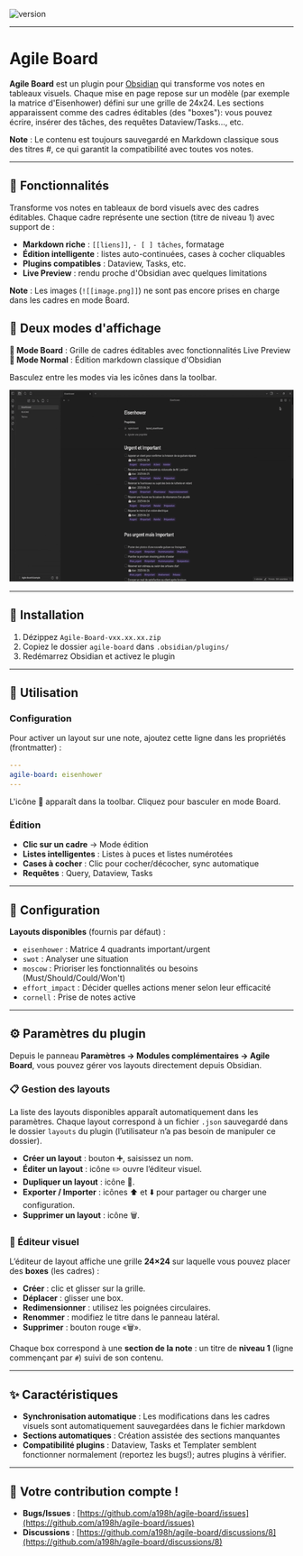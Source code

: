 ![version](https://img.shields.io/badge/version-0.7.0-blue)

***
# Agile Board

**Agile Board** est un plugin pour [Obsidian](https://obsidian.md) qui transforme vos notes en tableaux visuels.
Chaque mise en page repose sur un modèle (par exemple la matrice d'Eisenhower) défini sur une grille de 24x24. Les sections apparaissent comme des cadres éditables (des "boxes"): vous pouvez écrire, insérer des tâches, des requêtes Dataview/Tasks..., etc. 

**Note** : Le contenu est toujours sauvegardé en Markdown classique sous des titres #, ce qui garantit la compatibilité avec toutes vos notes.
***

## 🎯 Fonctionnalités

Transforme vos notes en tableaux de bord visuels avec des cadres éditables. Chaque cadre représente une section (titre de niveau 1) avec support de :

- **Markdown riche** : `[[liens]]`, `- [ ] tâches`, formatage
- **Édition intelligente** : listes auto-continuées, cases à cocher cliquables
- **Plugins compatibles** : Dataview, Tasks, etc.
- **Live Preview** : rendu proche d'Obsidian avec quelques limitations

**Note** : Les images (`![[image.png]]`) ne sont pas encore prises en charge dans les cadres en mode Board.

## 🔄 Deux modes d'affichage

**🏢 Mode Board** : Grille de cadres éditables avec fonctionnalités Live Preview   
**📄 Mode Normal** : Édition markdown classique d'Obsidian

Basculez entre les modes via les icônes dans la toolbar.

![Agile Board – Exemple Eisenhower](./agile-board-eisenhower.gif)
***

## 🚀 Installation

1. Dézippez `Agile-Board-vxx.xx.xx.zip`
2. Copiez le dossier `agile-board` dans `.obsidian/plugins/`
3. Redémarrez Obsidian et activez le plugin

***

## 📝 Utilisation

### Configuration
Pour activer un layout sur une note, ajoutez cette ligne dans les propriétés (frontmatter) :

```yaml
---
agile-board: eisenhower
---
```

L'icône 🏢 apparaît dans la toolbar. Cliquez pour basculer en mode Board.

### Édition

* **Clic sur un cadre** → Mode édition
* **Listes intelligentes** : Listes à puces et listes numérotées
* **Cases à cocher** : Clic pour cocher/décocher, sync automatique
* **Requêtes** : Query, Dataview, Tasks

***

## 🔧 Configuration

**Layouts disponibles** (fournis par défaut) :

* `eisenhower` : Matrice 4 quadrants important/urgent
* `swot` : Analyser une situation
* `moscow` : Prioriser les fonctionnalités ou besoins (Must/Should/Could/Won't)
* `effort_impact` : Décider quelles actions mener selon leur efficacité
* `cornell` : Prise de notes active

***

## ⚙️ Paramètres du plugin

Depuis le panneau **Paramètres → Modules complémentaires → Agile Board**, vous pouvez gérer vos layouts directement depuis Obsidian.

### 📋 Gestion des layouts

La liste des layouts disponibles apparaît automatiquement dans les paramètres.
Chaque layout correspond à un fichier `.json` sauvegardé dans le dossier `layouts` du plugin (l’utilisateur n’a pas besoin de manipuler ce dossier).

* **Créer un layout** : bouton ➕, saisissez un nom.
* **Éditer un layout** : icône ✏️ ouvre l’éditeur visuel.
* **Dupliquer un layout** : icône 📑.
* **Exporter / Importer** : icônes ⬆️ et ⬇️ pour partager ou charger une configuration.
* **Supprimer un layout** : icône 🗑️.

### 🎨 Éditeur visuel

L’éditeur de layout affiche une grille **24×24** sur laquelle vous pouvez placer des **boxes** (les cadres) :

* **Créer** : clic et glisser sur la grille.
* **Déplacer** : glisser une box.
* **Redimensionner** : utilisez les poignées circulaires.
* **Renommer** : modifiez le titre dans le panneau latéral.
* **Supprimer** : bouton rouge «🗑️».

Chaque box correspond à une **section de la note** : un titre de **niveau 1** (ligne commençant par `#`) suivi de son contenu.

***

## ✨ Caractéristiques

* **Synchronisation automatique** : Les modifications dans les cadres visuels sont automatiquement sauvegardées dans le fichier markdown
* **Sections automatiques** : Création assistée des sections manquantes
* **Compatibilité plugins** : Dataview, Tasks et Templater semblent fonctionner normalement (reportez les bugs!); autres plugins à vérifier.

***

## 📂 Votre contribution compte !

* **Bugs/Issues** : [https://github.com/a198h/agile-board/issues](https://github.com/a198h/agile-board/issues)
* **Discussions** : [https://github.com/a198h/agile-board/discussions/8](https://github.com/a198h/agile-board/discussions/8)
